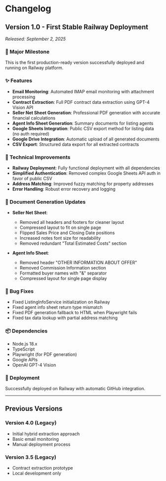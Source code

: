 # Changelog

## Version 1.0 - First Stable Railway Deployment
*Released: September 2, 2025*

### 🎉 Major Milestone
This is the first production-ready version successfully deployed and running on Railway platform.

### ✨ Features
- **Email Monitoring**: Automated IMAP email monitoring with attachment processing
- **Contract Extraction**: Full PDF contract data extraction using GPT-4 Vision API
- **Seller Net Sheet Generation**: Professional PDF generation with accurate financial calculations
- **Agent Info Sheet Generation**: Summary documents for listing agents
- **Google Sheets Integration**: Public CSV export method for listing data (no auth required)
- **Google Drive Integration**: Automatic upload of all generated documents
- **CSV Export**: Structured data export for all extracted contracts

### 🔧 Technical Improvements
- **Railway Deployment**: Fully functional deployment with all dependencies
- **Simplified Authentication**: Removed complex Google Sheets API auth in favor of public CSV
- **Address Matching**: Improved fuzzy matching for property addresses
- **Error Handling**: Robust error recovery and logging

### 📄 Document Generation Updates
- **Seller Net Sheet**:
  - Removed all headers and footers for cleaner layout
  - Compressed layout to fit on single page
  - Flipped Sales Price and Closing Date positions
  - Increased notes font size for readability
  - Removed redundant "Total Estimated Costs" section

- **Agent Info Sheet**:
  - Removed header "OTHER INFORMATION ABOUT OFFER"
  - Removed Commission Information section
  - Formatted buyer names with "&" separator
  - Compressed layout for single page display

### 🐛 Bug Fixes
- Fixed ListingInfoService initialization on Railway
- Fixed agent info sheet return type mismatch
- Fixed PDF generation fallback to HTML when Playwright fails
- Fixed tax data lookup with partial address matching

### 📦 Dependencies
- Node.js 18.x
- TypeScript
- Playwright (for PDF generation)
- Google APIs
- OpenAI GPT-4 Vision

### 🚀 Deployment
Successfully deployed on Railway with automatic GitHub integration.

---

## Previous Versions

### Version 4.0 (Legacy)
- Initial hybrid extraction approach
- Basic email monitoring
- Manual deployment process

### Version 3.5 (Legacy)
- Contract extraction prototype
- Local development only